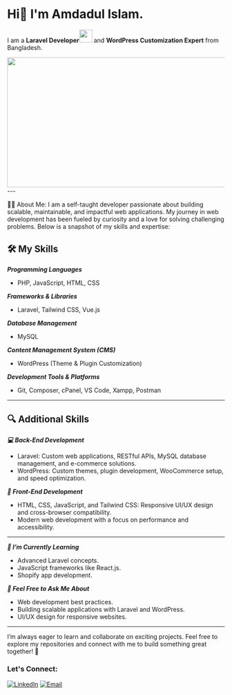 # Hi👋 I'm Amdadul Islam.
I am a **Laravel Developer**<img src="https://media.giphy.com/media/WUlplcMpOCEmTGBtBW/giphy.gif" width="30"> and **WordPress Customization Expert** from Bangladesh. 
<div align="center">
  <img src="https://media.giphy.com/media/dWesBcTLavkZuG35MI/giphy.gif" width="600" height="300"/>
</div>
---

:man_technologist: About Me:
I am a self-taught developer passionate about building scalable, maintainable, and impactful web applications. My journey in web development has been fueled by curiosity and a love for solving challenging problems. Below is a snapshot of my skills and expertise:

## 🛠️ My Skills

***Programming Languages***
- PHP, JavaScript, HTML, CSS  

***Frameworks & Libraries***
- Laravel, Tailwind CSS, Vue.js  

***Database Management***
- MySQL  

***Content Management System (CMS)***
- WordPress (Theme & Plugin Customization)  

***Development Tools & Platforms***
- Git, Composer, cPanel, VS Code, Xampp, Postman  

---

## 🔍 Additional Skills

***💻 Back-End Development***
- Laravel: Custom web applications, RESTful APIs, MySQL database management, and e-commerce solutions.  
- WordPress: Custom themes, plugin development, WooCommerce setup, and speed optimization.  

***🎨 Front-End Development***
- HTML, CSS, JavaScript, and Tailwind CSS: Responsive UI/UX design and cross-browser compatibility.  
- Modern web development with a focus on performance and accessibility.  

---

***🌱 I’m Currently Learning***
- Advanced Laravel concepts.
- JavaScript frameworks like React.js.
- Shopify app development.

***💬 Feel Free to Ask Me About***
- Web development best practices.
- Building scalable applications with Laravel and WordPress.
- UI/UX design for responsive websites.

---

I’m always eager to learn and collaborate on exciting projects. Feel free to explore my repositories and connect with me to build something great together! 🚀

### Let's Connect:   
[![LinkedIn](https://img.shields.io/badge/LinkedIn-connect-blue)](https://www.linkedin.com/in/amdadul-islam-bd/)  [![Email](https://img.shields.io/badge/Email-contact-blue)](mailto:emdadctg92@gmail.com)
